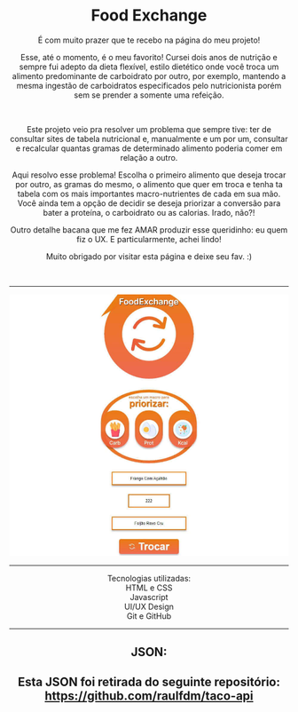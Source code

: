 <h1 align="center">Food Exchange</h1>



<p align="center">É com muito prazer que te recebo na página do meu projeto! 
<p align="center">Esse, até o momento, é o meu favorito!
Cursei dois anos de nutrição e sempre fui adepto da dieta flexível, estilo dietético onde você troca um alimento predominante de carboidrato por outro, por exemplo, mantendo a mesma ingestão de carboidratos especificados pelo nutricionista porém sem se prender a somente uma refeição.</p>
<br>
<p align="center">Este projeto veio pra resolver um problema que sempre tive: ter de consultar sites de tabela nutricional e, manualmente e um por um, consultar e recalcular quantas gramas de determinado alimento poderia comer em relação a outro.</p>
<p align="center">Aqui resolvo esse problema! Escolha o primeiro alimento que deseja trocar por outro, as gramas do mesmo, o alimento que quer em troca e tenha ta tabela com os mais importantes macro-nutrientes de cada em sua mão. Você ainda tem a opção de decidir se deseja priorizar a conversão para bater a proteína, o carboidrato ou as calorias. Irado, não?!</p>
<p align="center">Outro detalhe bacana que me fez AMAR produzir esse queridinho: eu quem fiz o UX. E particularmente, achei lindo!</p>

<p align="center">Muito obrigado por visitar esta página e deixe seu fav. :)</p>



<br>
<hr>
<img src="./.github/preview.jpg" alt="Preview do projeto FoodExchange">
<hr>
<p align="center">Tecnologias utilizadas:
<br>HTML e CSS
<br>Javascript
<br>UI/UX Design
<br>Git e GitHub</p>
<hr>

<h2 align="center">JSON:<h2>

<p align="center">Esta JSON foi retirada do seguinte repositório: 
<br><a href="https://github.com/raulfdm/taco-api">https://github.com/raulfdm/taco-api</a></p>